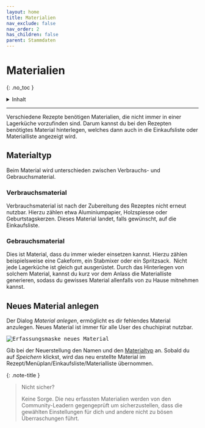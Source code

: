 ```yaml
---
layout: home
title: Materialien
nav_exclude: false
nav_order: 2
has_children: false
parent: Stammdaten
---
```

# Materialien
{: .no_toc }

<details markdown="block">
  <summary>
    Inhalt
  </summary>
  {: .text-delta }
- TOC
{:toc}
</details>

---

Verschiedene Rezepte benötigen Materialien, die nicht immer in einer Lagerküche vorzufinden sind. Darum kannst du bei den Rezepten benötigtes Material hinterlegen, welches dann auch in die Einkaufsliste oder Materialliste angezeigt wird.

## Materialtyp

Beim Material wird unterschieden zwischen Verbrauchs- und Gebrauchsmaterial.

### Verbrauchsmaterial

Verbrauchsmaterial ist nach der Zubereitung des Rezeptes nicht erneut nutzbar. Hierzu zählen etwa Aluminiumpapier, Holzspiesse oder Geburtstagskerzen. Dieses Material landet, falls gewünscht, auf die Einkaufsliste.

### Gebrauchsmaterial

Dies ist Material, dass du immer wieder einsetzen kannst. Hierzu zählen beispielsweise eine Cakeform, ein Stabmixer oder ein Spritzsack. 
Nicht jede Lagerküche ist gleich gut ausgerüstet. Durch das Hinterlegen von solchem Material, kannst du kurz vor dem Anlass die Materialliste generieren, sodass du gewisses Material allenfalls von zu Hause mitnehmen kannst.

## Neues Material anlegen

Der Dialog _Material anlegen_, ermöglicht es dir fehlendes Material anzulegen. Neues Material ist immer für alle User des chuchipirat nutzbar.

<kbd> <img src="https://raw.githubusercontent.com/wiki/gcettuzz/chuchipirat/material/create_material.png" alt="Erfassungsmaske neues Material"/> </kbd>

Gib bei der Neuerstellung den Namen und den [Materialtyp](#materialtyp) an. Sobald du auf _Speichern_ klickst, wird das neu erstellte Material im Rezept/Menüplan/Einkaufsliste/Materialliste übernommen.

{: .note-title }
> Nicht sicher?
>
>Keine Sorge. Die neu erfassten Materialien werden von den Community-Leadern gegengeprüft um sicherzustellen, dass die gewählten Einstellungen für dich und andere nicht zu bösen Überraschungen führt. 